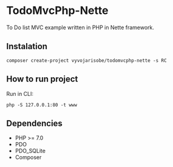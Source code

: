 # TodoMvcPhp-Nette

To Do list MVC example written in PHP in Nette framework.

## Instalation
```
composer create-project vyvojarisobe/todomvcphp-nette -s RC
```

## How to run project
Run in CLI:
```
php -S 127.0.0.1:80 -t www
```

## Dependencies
+ PHP >= 7.0
+ PDO
+ PDO_SQLite
+ Composer
